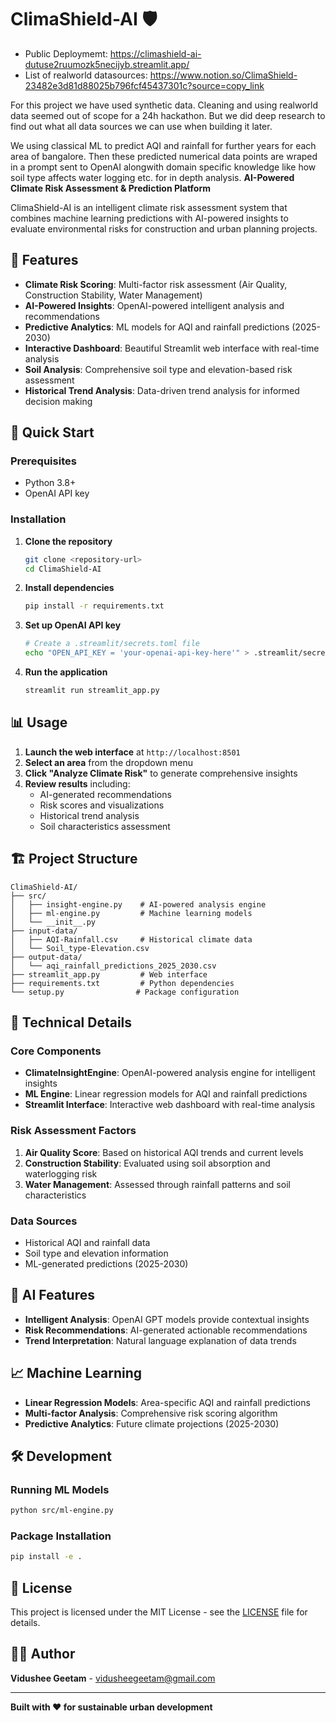 # ClimaShield-AI 🛡️

- Public Deploymemt: https://climashield-ai-dutuse2ruumozk5necijyb.streamlit.app/
- List of realworld datasources: https://www.notion.so/ClimaShield-23482e3d81d88025b796fcf45437301c?source=copy_link

For this project we have used synthetic data. Cleaning and using realworld data seemed out of scope for a 24h hackathon. But we did deep research to find out what all data sources we can use when building it later.

We using classical ML to predict AQI and rainfall for further years for each area of bangalore. Then these predicted numerical data points are wraped in a prompt sent to OpenAI alongwith domain specific knowledge like how soil type affects water logging etc. for in depth analysis.
**AI-Powered Climate Risk Assessment & Prediction Platform**

ClimaShield-AI is an intelligent climate risk assessment system that combines machine learning predictions with AI-powered insights to evaluate environmental risks for construction and urban planning projects.

## 🌟 Features

- **Climate Risk Scoring**: Multi-factor risk assessment (Air Quality, Construction Stability, Water Management)
- **AI-Powered Insights**: OpenAI-powered intelligent analysis and recommendations
- **Predictive Analytics**: ML models for AQI and rainfall predictions (2025-2030)
- **Interactive Dashboard**: Beautiful Streamlit web interface with real-time analysis
- **Soil Analysis**: Comprehensive soil type and elevation-based risk assessment
- **Historical Trend Analysis**: Data-driven trend analysis for informed decision making

## 🚀 Quick Start

### Prerequisites

- Python 3.8+
- OpenAI API key

### Installation

1. **Clone the repository**

   ```bash
   git clone <repository-url>
   cd ClimaShield-AI
   ```

2. **Install dependencies**

   ```bash
   pip install -r requirements.txt
   ```

3. **Set up OpenAI API key**

   ```bash
   # Create a .streamlit/secrets.toml file
   echo "OPEN_API_KEY = 'your-openai-api-key-here'" > .streamlit/secrets.toml
   ```

4. **Run the application**
   ```bash
   streamlit run streamlit_app.py
   ```

## 📊 Usage

1. **Launch the web interface** at `http://localhost:8501`
2. **Select an area** from the dropdown menu
3. **Click "Analyze Climate Risk"** to generate comprehensive insights
4. **Review results** including:
   - AI-generated recommendations
   - Risk scores and visualizations
   - Historical trend analysis
   - Soil characteristics assessment

## 🏗️ Project Structure

```
ClimaShield-AI/
├── src/
│   ├── insight-engine.py    # AI-powered analysis engine
│   ├── ml-engine.py         # Machine learning models
│   └── __init__.py
├── input-data/
│   ├── AQI-Rainfall.csv     # Historical climate data
│   └── Soil_type-Elevation.csv
├── output-data/
│   └── aqi_rainfall_predictions_2025_2030.csv
├── streamlit_app.py         # Web interface
├── requirements.txt         # Python dependencies
└── setup.py                # Package configuration
```

## 🔧 Technical Details

### Core Components

- **ClimateInsightEngine**: OpenAI-powered analysis engine for intelligent insights
- **ML Engine**: Linear regression models for AQI and rainfall predictions
- **Streamlit Interface**: Interactive web dashboard with real-time analysis

### Risk Assessment Factors

1. **Air Quality Score**: Based on historical AQI trends and current levels
2. **Construction Stability**: Evaluated using soil absorption and waterlogging risk
3. **Water Management**: Assessed through rainfall patterns and soil characteristics

### Data Sources

- Historical AQI and rainfall data
- Soil type and elevation information
- ML-generated predictions (2025-2030)

## 🤖 AI Features

- **Intelligent Analysis**: OpenAI GPT models provide contextual insights
- **Risk Recommendations**: AI-generated actionable recommendations
- **Trend Interpretation**: Natural language explanation of data trends

## 📈 Machine Learning

- **Linear Regression Models**: Area-specific AQI and rainfall predictions
- **Multi-factor Analysis**: Comprehensive risk scoring algorithm
- **Predictive Analytics**: Future climate projections (2025-2030)

## 🛠️ Development

### Running ML Models

```bash
python src/ml-engine.py
```

### Package Installation

```bash
pip install -e .
```

## 📝 License

This project is licensed under the MIT License - see the [LICENSE](LICENSE) file for details.

## 👨‍💻 Author

**Vidushee Geetam** - [vidusheegeetam@gmail.com](mailto:vidusheegeetam@gmail.com)

---

**Built with ❤️ for sustainable urban development**
